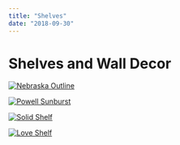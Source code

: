 ```yaml
---
title: "Shelves"
date: "2018-09-30"
---
```


# Shelves and Wall Decor

[![Nebraska Outline](/static/cc0035b3d3e833697b53bb90c0636335/765ea/NebraskaOutline.webp)](/static/cc0035b3d3e833697b53bb90c0636335/765ea/NebraskaOutline.webp)

[![Powell Sunburst](/static/e1f9095b810fd164dcd47d794f5d33bf/765ea/PowellSunburst.webp)](/static/e1f9095b810fd164dcd47d794f5d33bf/765ea/PowellSunburst.webp)

[![Solid Shelf](/static/49dd980ea92b26eae9100267d46ec566/765ea/SolidShelf.webp)](/static/49dd980ea92b26eae9100267d46ec566/765ea/SolidShelf.webp)

[![Love Shelf](/static/4ac280ef7c97d6f9d718a5acb0dd1759/dfd6c/LoveShelf.webp)](/static/4ac280ef7c97d6f9d718a5acb0dd1759/dfd6c/LoveShelf.webp)

